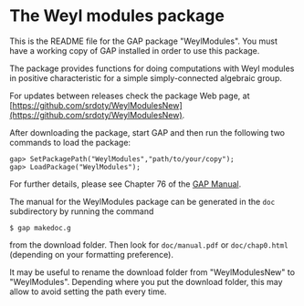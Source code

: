 # The Weyl modules package

This is the README file for the GAP package "WeylModules". You must
have a working copy of GAP installed in order to use this package.

The package provides functions for doing computations with Weyl modules
in positive characteristic for a simple simply-connected algebraic
group. 

For updates between releases check the package Web page, at
[https://github.com/srdoty/WeylModulesNew](https://github.com/srdoty/WeylModulesNew).
  
After downloading the package, start GAP and then run the following two
commands to load the package: 
```
gap> SetPackagePath("WeylModules","path/to/your/copy");
gap> LoadPackage("WeylModules");
```
For further details, please see Chapter 76 of the
[GAP Manual](https://www.gap-system.org/Manuals/doc/ref/chap76.html).

The manual for the WeylModules package can be generated in the `doc`
subdirectory by running the command
```
$ gap makedoc.g
```
from the download folder. Then look for `doc/manual.pdf` or `doc/chap0.html`
(depending on your formatting preference).

It may be useful to rename the download folder from "WeylModulesNew"
to "WeylModules". Depending where you put the download folder, this
may allow to avoid setting the path every time.
